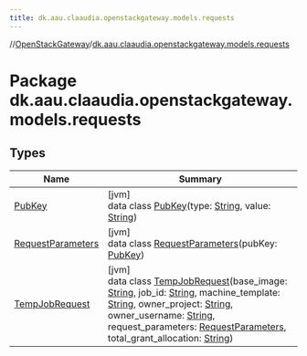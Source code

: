 ```yaml
---
title: dk.aau.claaudia.openstackgateway.models.requests
---
```

//[OpenStackGateway](../../index.html)/[dk.aau.claaudia.openstackgateway.models.requests](index.html)



# Package dk.aau.claaudia.openstackgateway.models.requests



## Types


| Name | Summary |
|---|---|
| [PubKey](-pub-key/index.html) | [jvm]<br>data class [PubKey](-pub-key/index.html)(type: [String](https://kotlinlang.org/api/latest/jvm/stdlib/kotlin/-string/index.html), value: [String](https://kotlinlang.org/api/latest/jvm/stdlib/kotlin/-string/index.html)) |
| [RequestParameters](-request-parameters/index.html) | [jvm]<br>data class [RequestParameters](-request-parameters/index.html)(pubKey: [PubKey](-pub-key/index.html)) |
| [TempJobRequest](-temp-job-request/index.html) | [jvm]<br>data class [TempJobRequest](-temp-job-request/index.html)(base_image: [String](https://kotlinlang.org/api/latest/jvm/stdlib/kotlin/-string/index.html), job_id: [String](https://kotlinlang.org/api/latest/jvm/stdlib/kotlin/-string/index.html), machine_template: [String](https://kotlinlang.org/api/latest/jvm/stdlib/kotlin/-string/index.html), owner_project: [String](https://kotlinlang.org/api/latest/jvm/stdlib/kotlin/-string/index.html), owner_username: [String](https://kotlinlang.org/api/latest/jvm/stdlib/kotlin/-string/index.html), request_parameters: [RequestParameters](-request-parameters/index.html), total_grant_allocation: [String](https://kotlinlang.org/api/latest/jvm/stdlib/kotlin/-string/index.html)) |

